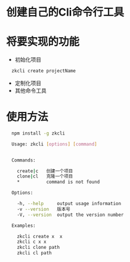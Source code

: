 # 创建自己的Cli命令行工具

# 将要实现的功能
- 初始化项目
```bash
  zkcli create projectName
```
- 定制化项目
- 其他命令工具

# 使用方法

```bash 
  npm install -g zkcli

```
```bash
  Usage: zkcli [options] [command]


  Commands:

    create|c   创建一个项目
    clone|cl   克隆一个项目
    *          command is not found

  Options:

    -h, --help     output usage information
    -v --version   版本号
    -V, --version  output the version number

  Examples: 

    zkcli create x  x
    zkcli c x x 
    zkcli clone path
    zkcli cl path
```